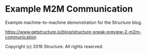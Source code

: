 Example M2M Communication
============

Example machine-to-machine demonstration for the Structure blog.

https://www.getstructure.io/blog/structure-sneak-preview-2-m2m-communication

Copyright (c) 2016 Structure. All rights reserved.
